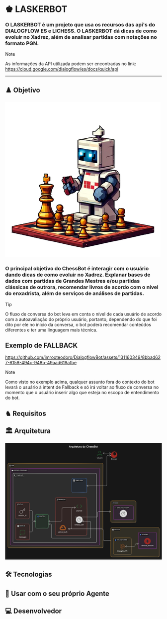# ♚ LASKERBOT

### O  LASKERBOT é um projeto que usa os recursos das api's do DIALOGFLOW ES e LICHESS. O LASKERBOT dá dicas de como evoluir no Xadrez, além de analisar partidas com notações no formato PGN.  


> [!NOTE]  
> As informações da API utilizada podem ser encontradas no link: https://cloud.google.com/dialogflow/es/docs/quick/api

---

## ♟️ Objetivo
![bot](assets/bot.png)
<h3>O principal objetivo do ChessBot é interagir com o usuário dando dicas de como evoluir no Xadrez. Explanar bases de dados com partidas de Grandes Mestres e/ou partidas clássicas de outrora, recomendar livros de acordo com o nível do enxadrista, além de serviços de análises de partidas.</h3>

> [!TIP]
> O fluxo de conversa do bot leva em conta o nível de cada usuário de acordo com a autoavaliação do próprio usuário, portanto, dependendo do que foi dito por ele no ínicio da conversa, o bot poderá recomendar conteúdos diferentes e ter uma linguagem mais técnica. 

</div>

## Exemplo de FALLBACK  


 https://github.com/imrooteodoro/DialogflowBot/assets/131160349/8bbad627-8158-494c-948b-49aad619afbe

> [!NOTE]
> Como visto no exemplo acima, qualquer assunto fora do contexto do bot levará o usuário à intent de Fallback e só irá voltar ao fluxo de conversa no momento que o usuário inserir algo que esteja no escopo de entendimento do bot.

## ♞ Requisitos

## 🏛️ Arquitetura

![Arquitetura](assets/arquiteturachessbot.png)

## 🛠️ Tecnologias


## 🤖 Usar com o seu próprio Agente



## 💻 Desenvolvedor
